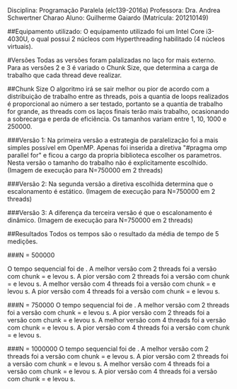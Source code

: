 Disciplina: Programação Paralela (elc139-2016a)
Professora: Dra. Andrea Schwertner Charao
Aluno: Guilherme Gaiardo (Matrícula: 201210149)


##Equipamento utilizado:
O equipamento utilizado foi um Intel Core i3-4030U, o qual possui 2 núcleos com Hyperthreading habilitado (4 núcleos virtuais).


#Versões
Todas as versões foram palalizadas no laço for mais externo. Para as versões 2 e 3 é variado o Chunk Size, que determina a carga de trabalho que cada thread deve realizar.

##Chunk Size
O algoritmo irá se sair melhor ou pior de acordo com a distribuição de trabalho entre as threads, pois a quantia de loops realizados é proporcional ao número a ser testado, portanto se a quantia de trabalho for grande, as threads com os laços finais terão mais trabalho, ocasionando a sobrecarga e perda de eficiência.
Os tamanhos variam entre 1, 10, 1000 e 250000.

###Versão 1:
Na primeira versão a estrategia de paralelização foi a mais simples possível em OpenMP. Apenas foi inserida a diretiva "#pragma omp parallel for" e ficou a cargo da propria biblioteca escolher os parametros. Nesta versão o tamanho do trabalho não é explicitamente escolhido.
(Imagem de execução para N=750000 em 2 threads)

###Versão 2:
Na segunda versão a diretiva escolhida determina que o escalonamento é estático.
(Imagem de execução para N=750000 em 2 threads)

###Versão 3:
A diferença da terceira versão é que o escalonamento é dinâmico.
(Imagem de execução para N=750000 em 2 threads)

##Resultados
Todos os tempos são o resultado da média de tempo de 5 medições.

###N = 500000


O tempo sequencial foi de .
A melhor versão com 2 threads foi a versão  com chunk =  e levou s.
A pior versão com 2 threads foi a versão  com chunk =  e levou s.
A melhor versão com 4 threads foi a versão  com chunk =  e levou s.
A pior versão com 4 threads foi a versão  com chunk =  e levou s.

###N = 750000
O tempo sequencial foi de .
A melhor versão com 2 threads foi a versão  com chunk =  e levou s.
A pior versão com 2 threads foi a versão  com chunk =  e levou s.
A melhor versão com 4 threads foi a versão  com chunk =  e levou s.
A pior versão com 4 threads foi a versão  com chunk =  e levou s.

###N = 1000000
O tempo sequencial foi de .
A melhor versão com 2 threads foi a versão  com chunk =  e levou s.
A pior versão com 2 threads foi a versão  com chunk =  e levou s.
A melhor versão com 4 threads foi a versão  com chunk =  e levou s.
A pior versão com 4 threads foi a versão  com chunk =  e levou s.